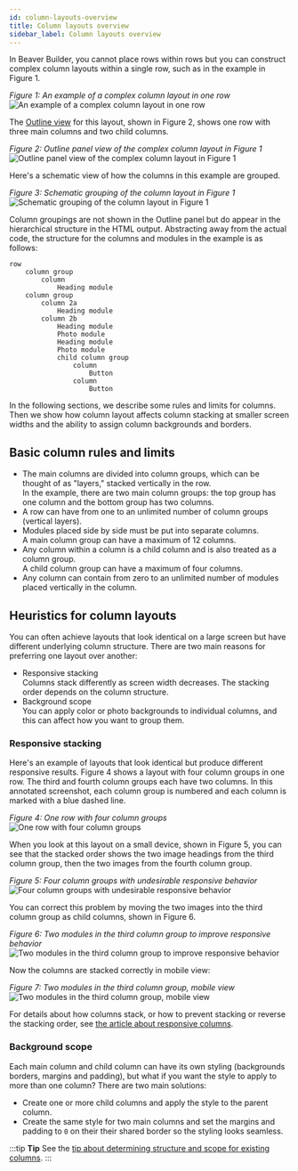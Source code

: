 ```yaml
---
id: column-layouts-overview
title: Column layouts overview
sidebar_label: Column layouts overview
---
```


In Beaver Builder, you cannot place rows within rows but you can construct complex column layouts within a single row, such as in the example in Figure 1. 

*Figure 1: An example of a complex column layout in one row*  
![An example of a complex column layout in one row](/img/layouts--columns--overview--1.jpg)

The [Outline view](/beaver-builder/getting-started/bb-editor-basics/outline-panel.md) for this layout, shown in Figure 2, shows one row with three main columns and two child columns.

*Figure 2: Outline panel view of the complex column layout in Figure 1*  
![Outline panel view of the complex column layout in Figure 1](/img/layouts--columns--overview--2.png)

Here's a schematic view of how the columns in this example are grouped.

*Figure 3: Schematic grouping of the column layout in Figure 1*  
![Schematic grouping of the column layout in Figure 1](/img/layouts--columns--overview--3.png)

Column groupings are not shown in the Outline panel but do appear in the hierarchical structure in the HTML output. Abstracting away from the actual code, the structure for the columns and modules in the example is as follows:

```
row
    column group
        column
            Heading module
    column group
        column 2a
            Heading module
        column 2b
            Heading module
            Photo module
            Heading module
            Photo module
            child column group
                column
                    Button
                column
                    Button
```

In the following sections, we describe some rules and limits for columns. Then we show how column layout affects column stacking at smaller screen widths and the ability to assign column backgrounds and borders.

## Basic column rules and limits

* The main columns are divided into column groups, which can be thought of as "layers," stacked vertically in the row.  
In the example, there are two  main column groups: the top group has one column and the bottom group has two columns.  
* A row can have from one to an unlimited number of column groups (vertical layers).
* Modules placed side by side must be put into separate columns.  
A main column group can have a maximum of 12 columns.
* Any column within a column is a child column and is also treated as a column group.   
A child column group can have a maximum of four columns.
* Any column can contain from zero to an unlimited number of modules placed vertically in the column.  

## Heuristics for column layouts

You can often achieve layouts that look identical on a large screen but have different underlying column structure. There are two main reasons for preferring one layout over another:

* Responsive stacking  
Columns stack differently as screen width decreases.  The stacking order depends on the column structure.
* Background scope  
You can apply color or photo backgrounds to individual columns, and this can affect how you want to group them. 

### Responsive stacking

Here's an example of layouts that look identical but produce different responsive results. Figure 4 shows a layout with four column groups in one row. The third and fourth column groups each have two columns. In this annotated screenshot, each column group is numbered and each column is marked with a blue dashed line.

*Figure 4: One row with four column groups*   
![One row with four column groups](/img/columns-overview-4-column-groups.jpg)

When you look at this layout on a small device, shown in Figure 5, you can see that the stacked order shows the two image headings from the third column group, then the two images from the fourth column group. 

*Figure 5: Four column groups with undesirable responsive behavior*   
![Four column groups with undesirable responsive behavior](/img/columns-overview-4-column-groups-mobile.jpg)

You can correct this problem by moving the two images into the third column group as child columns, shown in Figure 6.

*Figure 6: Two modules in the third column group to improve responsive behavior*   
![Two modules in the third column group to improve responsive behavior](/img/columns-overview-3-column-groups-adjusted-for-stacking.jpg)

Now the columns are stacked correctly in mobile view:

*Figure 7: Two modules in the third column group, mobile view*   
![Two modules in the third column group, mobile view](/img/columns-overview-stacking-behavior-improved.jpg)

For details about how columns stack, or how to prevent stacking or reverse the stacking order, see [the article about responsive columns](/beaver-builder/layouts/responsive-design/responsive-columns.md).

### Background scope

Each main column and child column can have its own styling (backgrounds borders, margins and padding), but what if you want the style to apply to more than one column? There are two main solutions:

* Create one or more child columns and apply the style to the parent column.
* Create the same style for two main columns and set the margins and padding to `0` on their their shared border so the styling looks seamless.

:::tip **Tip**
See the [tip about determining structure and scope for existing columns](/beaver-builder/layouts/columns/tips-for-working-with-columns.md#tip-3-figure-out-column-structure-for-existing-columns).
:::
